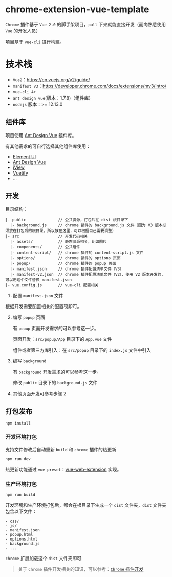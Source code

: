 <!-- TODO: 改成英文 readme -->
# chrome-extension-vue-template

`Chrome` 插件基于 `Vue 2.0` 的脚手架项目，`pull` 下来就能直接开发（面向熟悉使用 `Vue` 的开发人员）

项目基于 `vue-cli` 进行构建。

# 技术栈

- `Vue2`：https://cn.vuejs.org/v2/guide/
- `manifest V3`：https://developer.chrome.com/docs/extensions/mv3/intro/
- `vue-cli 4+`
- `ant design vue`(版本：1.7.8)（组件库）
- `nodejs` 版本：>= 12.13.0

## 组件库

项目使用 [Ant Design Vue](https://1x.antdv.com/docs/vue/introduce-cn/) 组件库。

有其他需求的可自行选择其他组件库使用：

- [Element UI](https://element.eleme.cn/#/zh-CN/component/installation)
- [Ant Design Vue](https://1x.antdv.com/docs/vue/introduce-cn/)
- [iView](http://v4.iviewui.com/docs/introduce)
- [Vuetify](https://vuetifyjs.com/en/getting-started/installation/#vue-cli-install)
- ...

## 开发

目录结构：

```
|- public              // 公共资源，打包后在 dist 根目录下
  |- background.js     // chrome 插件的 background.js 文件（因为 V3 版本必须放在打包后的根目录，所以放在这里，可以根据自己需要调整）
|- src                 // 开发代码相关
  |- assets/           // 静态资源相关，比如图片
  |- components/       // 公共组件
  |- content-script/   // chrome 插件的 content-script.js 文件
  |- options/          // chrome 插件的 options 页面
  |- popup/            // chrome 插件的 popup 页面
  |- manifest.json     // chrome 插件配置清单文件（V3）
  |- manifest-v2.json  // chrome 插件配置清单文件（V2），使用 V2 版本开发的，可以用这个文件替换 manifest.json
|- vue.config.js       // vue-cli 配置相关
```

1. 配置 `manifest.json` 文件

根据开发需要配置相关的配置项即可。

2. 编写 `popup` 页面

   有 `popup` 页面开发需求的可以参考这一步。

   页面开发：`src/popup/App` 目录下的 `App.vue` 文件

   组件或者第三方库引入：在 `src/popup` 目录下的 `index.js` 文件中引入

3. 编写 `background`

   有 `background` 开发需求的可以参考这一步。

   修改 `public` 目录下的 `background.js` 文件

4. 其他页面开发可参考步骤 2

## 打包发布

```
npm install
```

### 开发环境打包

支持文件修改后自动重新 `build` 和 `chrome` 插件的热更新

```
npm run dev
```

热更新功能通过  `vue preset`：[vue-web-extension](https://github.com/Kocal/vue-web-extension) 实现。

### 生产环境打包

```
npm run build
```

开发环境和生产环境打包后，都会在根目录下生成一个 `dist` 文件夹，`dist` 文件夹包含以下文件：

```
- css/
- js/
- manifest.json
- popup.html
- options.html
- background.js
- ...
```

`chrome` 扩展加载这个 `dist` 文件夹即可

> 关于 `Chrome` 插件开发相关的知识，可以参考：[`Chrome` 插件开发](https://confluence.inner.youdao.com/pages/viewpage.action?pageId=192536683)
